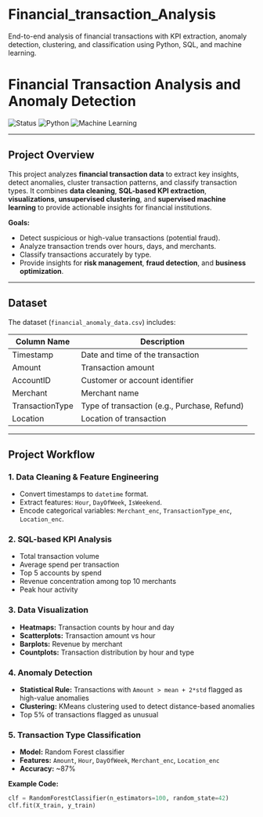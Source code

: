 # Financial_transaction_Analysis
End-to-end analysis of financial transactions with KPI extraction, anomaly detection, clustering, and classification using Python, SQL, and machine learning.

# Financial Transaction Analysis and Anomaly Detection

![Status](https://img.shields.io/badge/Status-Complete-green) ![Python](https://img.shields.io/badge/Language-Python-blue) ![Machine Learning](https://img.shields.io/badge/ML-KMeans%2C%20RandomForest-orange)

---

## Project Overview

This project analyzes **financial transaction data** to extract key insights, detect anomalies, cluster transaction patterns, and classify transaction types. It combines **data cleaning**, **SQL-based KPI extraction**, **visualizations**, **unsupervised clustering**, and **supervised machine learning** to provide actionable insights for financial institutions.

**Goals:**  
- Detect suspicious or high-value transactions (potential fraud).  
- Analyze transaction trends over hours, days, and merchants.  
- Classify transactions accurately by type.  
- Provide insights for **risk management**, **fraud detection**, and **business optimization**.

---

## Dataset

The dataset (`financial_anomaly_data.csv`) includes:

| Column Name      | Description |
|-----------------|-------------|
| Timestamp        | Date and time of the transaction |
| Amount           | Transaction amount |
| AccountID        | Customer or account identifier |
| Merchant         | Merchant name |
| TransactionType  | Type of transaction (e.g., Purchase, Refund) |
| Location         | Location of transaction |

---

## Project Workflow


### 1. Data Cleaning & Feature Engineering
- Convert timestamps to `datetime` format.  
- Extract features: `Hour`, `DayOfWeek`, `IsWeekend`.  
- Encode categorical variables: `Merchant_enc`, `TransactionType_enc`, `Location_enc`.

### 2. SQL-based KPI Analysis
- Total transaction volume  
- Average spend per transaction  
- Top 5 accounts by spend  
- Revenue concentration among top 10 merchants  
- Peak hour activity

### 3. Data Visualization
- **Heatmaps:** Transaction counts by hour and day  
- **Scatterplots:** Transaction amount vs hour  
- **Barplots:** Revenue by merchant  
- **Countplots:** Transaction distribution by hour and type

### 4. Anomaly Detection
- **Statistical Rule:** Transactions with `Amount > mean + 2*std` flagged as high-value anomalies  
- **Clustering:** KMeans clustering used to detect distance-based anomalies  
- Top 5% of transactions flagged as unusual  

### 5. Transaction Type Classification
- **Model:** Random Forest classifier  
- **Features:** `Amount`, `Hour`, `DayOfWeek`, `Merchant_enc`, `Location_enc`  
- **Accuracy:** ~87%

**Example Code:**
```python
clf = RandomForestClassifier(n_estimators=100, random_state=42)
clf.fit(X_train, y_train)


